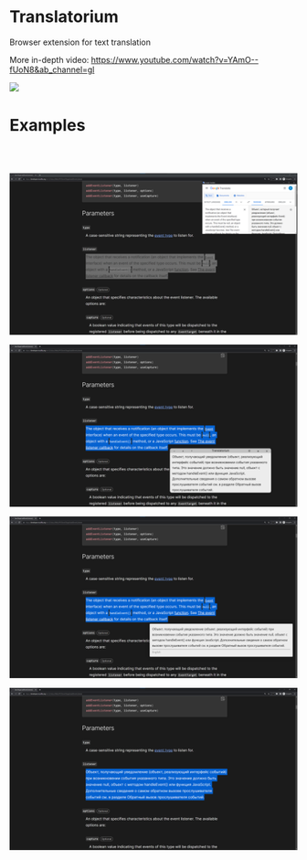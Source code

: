 # Translatorium
Browser extension for text translation

More in-depth video: https://www.youtube.com/watch?v=YAmO--fUoN8&ab_channel=gl

<div align="left">
      <a href="https://www.youtube.com/watch?v=YAmO--fUoN8&ab_channel=gl">
         <img src="https://i.ytimg.com/vi/YAmO--fUoN8/hqdefault.jpg" style="width:50%;">
      </a>
</div>

<h1/>Examples</h1>
<br/></br>

![1. Example](https://github.com/SkProGL/Translatorium/blob/main/examples/ex0.png)

![2. Example](https://github.com/SkProGL/Translatorium/blob/main/examples/ex1.png)

![3. Example](https://github.com/SkProGL/Translatorium/blob/main/examples/ex2.png)

![4. Example](https://github.com/SkProGL/Translatorium/blob/main/examples/ex3.png)
